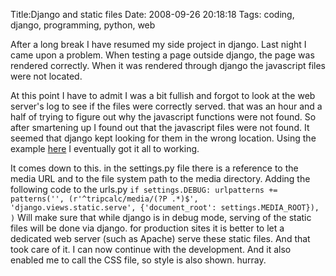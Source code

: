 Title:Django and static files
Date: 2008-09-26 20:18:18
Tags: coding, django, programming, python, web

After a long break I have resumed my side project in django. Last night I came
upon a problem. When testing a page outside django, the page was rendered
correctly. When it was rendered through django the javascript files were not
located.

At this point I have to admit I was a bit fullish and forgot to look at the
web server's log to see if the files were correctly served. that was an hour
and a half of trying to figure out why the javascript functions were not
found. So after smartening up I found out that the javascript files were not
found. It seemed that django kept looking for them in the wrong location.
Using the example [here](http://docs.djangoproject.com/en/dev/howto/static-files/?from=olddocs) I eventually got it all to working.

It comes down to this. in the settings.py file there is a reference to the
media URL and to the file system path to the media directory. Adding the
following code to the urls.py ` if settings.DEBUG: urlpatterns += patterns('',
(r'^tripcalc/media/(?P .*)$', 'django.views.static.serve', {'document_root':
settings.MEDIA_ROOT}), ) ` Will make sure that while django is in debug mode,
serving of the static files will be done via django. for production sites it
is better to let a dedicated web server (such as Apache) serve these static
files. And that took care of it. I can now continue with the development. And
it also enabled me to call the CSS file, so style is also shown. hurray.

